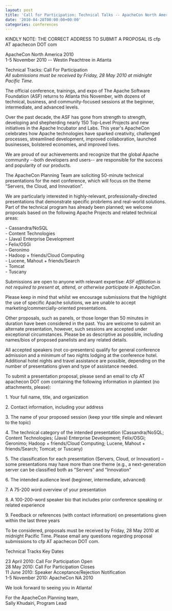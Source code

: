 ```yaml
---
layout: post
title: 'Call for Participation: Technical Talks -- ApacheCon North America 2010 '
date: '2010-04-28T00:00:00+00:00'
categories: conferences
---
```

KINDLY NOTE: THE CORRECT ADDRESS TO SUBMIT A PROPOSAL IS cfp AT apachecon DOT com<p>
<p>
<bold>ApacheCon North America 2010<br>
1-5 November 2010 -- Westin Peachtree in Atlanta<br>
<p>
Technical Tracks: Call For Participation</bold><br>
<em>All submissions must be received by Friday, 28 May 2010 at midnight Pacific Time</em>.<br>
<p>
<p>
The official conference, trainings, and expo of The Apache Software Foundation (ASF) returns to Atlanta this November, with dozens of technical, business, and community-focused sessions at the beginner, intermediate, and advanced levels. 
<p>
Over the past decade, the ASF has gone from strength to strength, developing and shepherding nearly 150 Top-Level Projects and new initiatives in the Apache Incubator and Labs. This year's ApacheCon celebrates how Apache technologies have sparked creativity, challenged processes, streamlined development, improved collaboration, launched businesses, bolstered economies, and improved lives.
<p>
We are proud of our achievements and recognize that the global Apache community --both developers and users-- are responsible for the success and popularity of our products.
<p>
The ApacheCon Planning Team are soliciting 50-minute technical presentations for the next conference, which will focus on the theme “Servers, the Cloud, and Innovation”.
<p>
We are particularly interested in highly-relevant, professionally-directed presentations that demonstrate specific probrlems and real-world solutions. Part of the technical program has already been planned; we welcome proposals based on the following Apache Projects and related technical areas:
<p>
- Cassandra/NoSQL<br>
- Content Technologies<br>
- (Java) Enterprise Development<br>
- Felix/OSGi<br>
- Geronimo<br>
- Hadoop + friends/Cloud Computing<br>
- Lucene, Mahout + friends/Search<br>
- Tomcat<br>
- Tuscany<br>
<p>
<p>
Submissions are open to anyone with relevant expertise: <em><bold>ASF affiliation is not required to present at, attend, or otherwise participate in ApacheCon</bold></em>.
<p>
Please keep in mind that whilst we encourage submissions that the highlight the use of specific Apache solutions, we are unable to accept marketing/commercially-oriented presentations.
<p>
Other proposals, such as panels, or those longer than 50 minutes in duration have been considered in the past. You are welcome to submit an alternate presentation, however, such sessions are accepted under exceptional circumstances. Please be as descriptive as possible, including names/bios of proposed panelists and any related details.
<p>
All accepted speakers (not co-presenters) qualify for general conference admission and a minimum of two nights lodging at the conference hotel. Additional hotel nights and travel assistance are possible, depending on the number of presentations given and type of assistance needed.
<p>
To submit a presentation proposal, please send an email to cfp AT apachecon DOT com containing the following information in plaintext (no attachments, please):
<p>
1. Your full name, title, and organization
<p>
2. Contact information, including your address
<p>
3. The name of your proposed session (keep your title simple and relevant to the topic)
<p>
4. The technical category of the intended presentation (Cassandra/NoSQL; Content Technologies; (Java) Enterprise Development; Felix/OSGi; Geronimo; Hadoop + friends/Cloud Computing; Lucene, Mahout + friends/Search; Tomcat; or Tuscany)
<p>
5. The classification for each presentation (Servers, Cloud, or Innovation) – some presentations may have more than one theme (e.g., a next-generation server can be classified both as "Servers" and "Innovation"
<p>
6. The intended audience level (beginner, intermediate, advanced)
<p>
7. A 75-200 word overview of your presentation
<p>
8. A 100-200-word speaker bio that includes prior conference speaking or related experience
<p>
9. Feedback or references (with contact information) on presentations given within the last three years
<p>
<p>
To be considered, proposals must be received by Friday, 28 May 2010 at midnight Pacific Time. Please email any questions regarding proposal submissions to cfp AT apachecon DOT com.
<p>

<bold>Technical Tracks Key Dates</bold>
<p>
23 April 2010: Call For Participation Open<br>
28 May 2010: Call For Participation Closes<br>
11 June 2010: Speaker Acceptance/Rejection Notification<br>
1-5 November 2010: ApacheCon NA 2010<br>
<p>

We look forward to seeing you in Atlanta! 
<p>
For the ApacheCon Planning team,<br>
Sally Khudairi, Program Lead<br>
